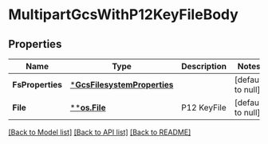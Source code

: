 # MultipartGcsWithP12KeyFileBody

## Properties
Name | Type | Description | Notes
------------ | ------------- | ------------- | -------------
**FsProperties** | [***GcsFilesystemProperties**](GcsFilesystemProperties.md) |  | [default to null]
**File** | [****os.File**](*os.File.md) | P12 KeyFile | [default to null]

[[Back to Model list]](../README.md#documentation-for-models) [[Back to API list]](../README.md#documentation-for-api-endpoints) [[Back to README]](../README.md)

